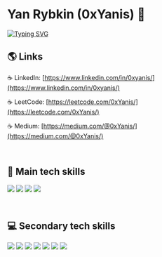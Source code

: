 # Yan Rybkin (0xYanis) 🤠

<a href="https://git.io/typing-svg"><img src="https://readme-typing-svg.herokuapp.com?font=Fira+Code&size=24&pause=2000&color=229BC1&background=FFFFFF00&width=435&height=60&lines=IOS+Developer;+ITMO+University" alt="Typing SVG" /></a>

## 🌎 Links

☕ LinkedIn: [https://www.linkedin.com/in/0xyanis/](https://www.linkedin.com/in/0xyanis/)

☕ LeetCode: [https://leetcode.com/0xYanis/](https://leetcode.com/0xYanis/)

☕ Medium: [https://medium.com/@0xYanis/](https://medium.com/@0xYanis/)

<br />

<div style="page-break-after: always;"></div>

## 🚀 Main tech skills

<img src="https://img.shields.io/badge/Swift-FA7343?style=for-the-badge&logo=swift&logoColor=white" /> <img src="https://img.shields.io/badge/-SwiftUI-F7931E?style=for-the-badge&logo"/>
<img src="https://img.shields.io/badge/-UIKit-F4D06F?style=for-the-badge&logo"/>
<img src="https://img.shields.io/badge/-MVC-241623?style=for-the-badge&logo"/>


<br />

<div style="page-break-after: always;"></div>

## 💻 Secondary tech skills

<img src="https://img.shields.io/badge/Python-FFD43B?style=for-the-badge&logo=python&logoColor=blue" /> <img src="https://img.shields.io/badge/Pandas-2C2D72?style=for-the-badge&logo=pandas&logoColor=white" />
<img src="https://img.shields.io/badge/scikit_learn-F7931E?style=for-the-badge&logo=scikit-learn&logoColor=white" />
<img src="https://img.shields.io/badge/TensorFlow-FF6F00?style=for-the-badge&logo=TensorFlow&logoColor=white" />
<img src="https://img.shields.io/badge/Keras-FF0000?style=for-the-badge&logo=keras&logoColor=white" />
<img src="https://img.shields.io/badge/Docker-2CA5E0?style=for-the-badge&logo=docker&logoColor=white" />
<img src="https://img.shields.io/badge/kubernetes-326ce5.svg?&style=for-the-badge&logo=kubernetes&logoColor=white" />
